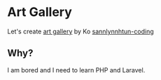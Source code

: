 # Art Gallery

Let's create [art gallery](https://github.com/sannlynnhtun-coding/ArtGallery) by Ko [sannlynnhtun-coding](https://github.com/sannlynnhtun-coding)

## Why?

I am bored and I need to learn PHP and Laravel.
